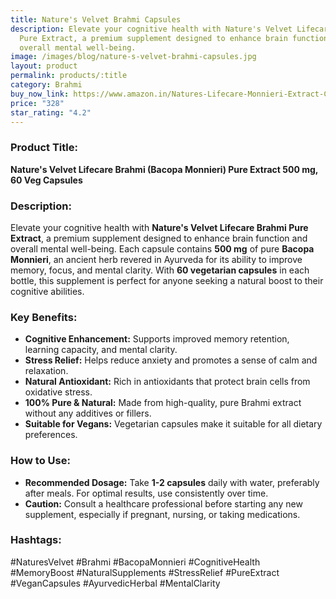 ```yaml
---
title: Nature's Velvet Brahmi Capsules
description: Elevate your cognitive health with Nature's Velvet Lifecare Brahmi
  Pure Extract, a premium supplement designed to enhance brain function and
  overall mental well-being.
image: /images/blog/nature-s-velvet-brahmi-capsules.jpg
layout: product
permalink: products/:title
category: Brahmi
buy_now_link: https://www.amazon.in/Natures-Lifecare-Monnieri-Extract-Capsules/dp/B07TZDSWVP/ref=sr_1_48?crid=3SVSYY56SANSS&tag=ayushmonk-21
price: "328"
star_rating: "4.2"
---
```

### Product Title:
**Nature's Velvet Lifecare Brahmi (Bacopa Monnieri) Pure Extract 500 mg, 60 Veg Capsules**

### Description:
Elevate your cognitive health with **Nature's Velvet Lifecare Brahmi Pure Extract**, a premium supplement designed to enhance brain function and overall mental well-being. Each capsule contains **500 mg** of pure **Bacopa Monnieri**, an ancient herb revered in Ayurveda for its ability to improve memory, focus, and mental clarity. With **60 vegetarian capsules** in each bottle, this supplement is perfect for anyone seeking a natural boost to their cognitive abilities.

### Key Benefits:
- **Cognitive Enhancement:** Supports improved memory retention, learning capacity, and mental clarity.
- **Stress Relief:** Helps reduce anxiety and promotes a sense of calm and relaxation.
- **Natural Antioxidant:** Rich in antioxidants that protect brain cells from oxidative stress.
- **100% Pure & Natural:** Made from high-quality, pure Brahmi extract without any additives or fillers.
- **Suitable for Vegans:** Vegetarian capsules make it suitable for all dietary preferences.

### How to Use:
- **Recommended Dosage:** Take **1-2 capsules** daily with water, preferably after meals. For optimal results, use consistently over time.
- **Caution:** Consult a healthcare professional before starting any new supplement, especially if pregnant, nursing, or taking medications.

### Hashtags:
#NaturesVelvet #Brahmi #BacopaMonnieri #CognitiveHealth #MemoryBoost #NaturalSupplements #StressRelief #PureExtract #VeganCapsules #AyurvedicHerbal #MentalClarity
